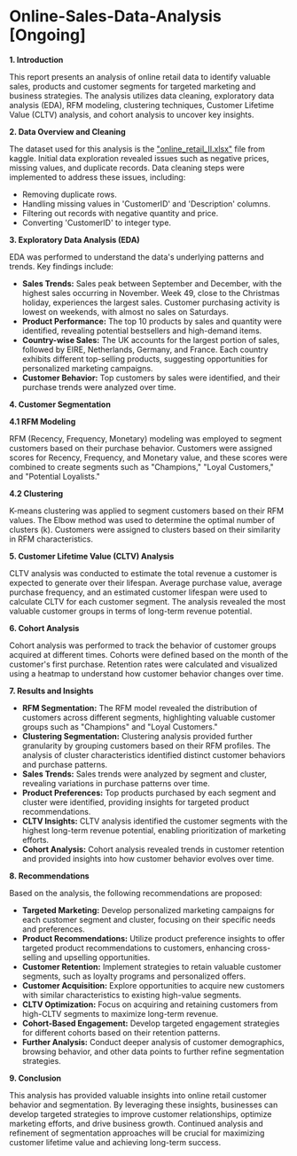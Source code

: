 # Online-Sales-Data-Analysis [Ongoing]

**1. Introduction**

This report presents an analysis of online retail data to identify valuable sales, products and customer segments for targeted marketing and business strategies. The analysis utilizes data cleaning, exploratory data analysis (EDA), RFM modeling, clustering techniques, Customer Lifetime Value (CLTV) analysis, and cohort analysis to uncover key insights.

**2. Data Overview and Cleaning**

The dataset used for this analysis is the ["online\_retail\_II.xlsx"](https://www.kaggle.com/datasets/lakshmi25npathi/online-retail-dataset?resource=download) file from kaggle. Initial data exploration revealed issues such as negative prices, missing values, and duplicate records. Data cleaning steps were implemented to address these issues, including:

* Removing duplicate rows.
* Handling missing values in 'CustomerID' and 'Description' columns.
* Filtering out records with negative quantity and price.
* Converting 'CustomerID' to integer type.

**3. Exploratory Data Analysis (EDA)**

EDA was performed to understand the data's underlying patterns and trends. Key findings include:

* **Sales Trends:** Sales peak between September and December, with the highest sales occurring in November. Week 49, close to the Christmas holiday, experiences the largest sales. Customer purchasing activity is lowest on weekends, with almost no sales on Saturdays.
* **Product Performance:** The top 10 products by sales and quantity were identified, revealing potential bestsellers and high-demand items.
* **Country-wise Sales:** The UK accounts for the largest portion of sales, followed by EIRE, Netherlands, Germany, and France. Each country exhibits different top-selling products, suggesting opportunities for personalized marketing campaigns.
* **Customer Behavior:** Top customers by sales were identified, and their purchase trends were analyzed over time.

**4. Customer Segmentation**

**4.1 RFM Modeling**

RFM (Recency, Frequency, Monetary) modeling was employed to segment customers based on their purchase behavior. Customers were assigned scores for Recency, Frequency, and Monetary value, and these scores were combined to create segments such as "Champions," "Loyal Customers," and "Potential Loyalists."

**4.2 Clustering**

K-means clustering was applied to segment customers based on their RFM values. The Elbow method was used to determine the optimal number of clusters (k). Customers were assigned to clusters based on their similarity in RFM characteristics.

**5. Customer Lifetime Value (CLTV) Analysis**

CLTV analysis was conducted to estimate the total revenue a customer is expected to generate over their lifespan. Average purchase value, average purchase frequency, and an estimated customer lifespan were used to calculate CLTV for each customer segment. The analysis revealed the most valuable customer groups in terms of long-term revenue potential.

**6. Cohort Analysis**

Cohort analysis was performed to track the behavior of customer groups acquired at different times. Cohorts were defined based on the month of the customer's first purchase. Retention rates were calculated and visualized using a heatmap to understand how customer behavior changes over time.

**7. Results and Insights**

* **RFM Segmentation:** The RFM model revealed the distribution of customers across different segments, highlighting valuable customer groups such as "Champions" and "Loyal Customers."
* **Clustering Segmentation:** Clustering analysis provided further granularity by grouping customers based on their RFM profiles. The analysis of cluster characteristics identified distinct customer behaviors and purchase patterns.
* **Sales Trends:** Sales trends were analyzed by segment and cluster, revealing variations in purchase patterns over time.
* **Product Preferences:** Top products purchased by each segment and cluster were identified, providing insights for targeted product recommendations.
* **CLTV Insights:** CLTV analysis identified the customer segments with the highest long-term revenue potential, enabling prioritization of marketing efforts.
* **Cohort Analysis:** Cohort analysis revealed trends in customer retention and provided insights into how customer behavior evolves over time.

**8. Recommendations**

Based on the analysis, the following recommendations are proposed:

* **Targeted Marketing:** Develop personalized marketing campaigns for each customer segment and cluster, focusing on their specific needs and preferences.
* **Product Recommendations:** Utilize product preference insights to offer targeted product recommendations to customers, enhancing cross-selling and upselling opportunities.
* **Customer Retention:** Implement strategies to retain valuable customer segments, such as loyalty programs and personalized offers.
* **Customer Acquisition:** Explore opportunities to acquire new customers with similar characteristics to existing high-value segments.
* **CLTV Optimization:** Focus on acquiring and retaining customers from high-CLTV segments to maximize long-term revenue.
* **Cohort-Based Engagement:** Develop targeted engagement strategies for different cohorts based on their retention patterns.
* **Further Analysis:** Conduct deeper analysis of customer demographics, browsing behavior, and other data points to further refine segmentation strategies.

**9. Conclusion**

This analysis has provided valuable insights into online retail customer behavior and segmentation. By leveraging these insights, businesses can develop targeted strategies to improve customer relationships, optimize marketing efforts, and drive business growth. Continued analysis and refinement of segmentation approaches will be crucial for maximizing customer lifetime value and achieving long-term success.
